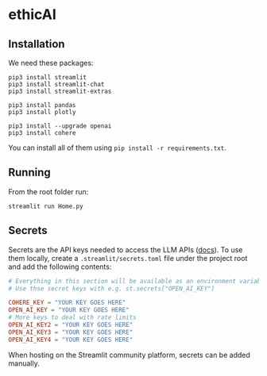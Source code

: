 # ethicAI

## Installation

We need these packages:
```
pip3 install streamlit
pip3 install streamlit-chat
pip3 install streamlit-extras

pip3 install pandas
pip3 install plotly

pip3 install --upgrade openai
pip3 install cohere
```

You can install all of them using `pip install -r requirements.txt`.

## Running

From the root folder run:

```
streamlit run Home.py
```


## Secrets

Secrets are the API keys needed to access the LLM APIs ([docs](https://docs.streamlit.io/streamlit-community-cloud/get-started/deploy-an-app/connect-to-data-sources/secrets-management)). To use them locally, create a `.streamlit/secrets.toml` file under the project root and add the following contents:

```toml
# Everything in this section will be available as an environment variable
# Use thse secret keys with e.g. st.secrets["OPEN_AI_KEY"]

COHERE_KEY = "YOUR KEY GOES HERE"
OPEN_AI_KEY = "YOUR KEY GOES HERE" 
# More keys to deal with rate limits
OPEN_AI_KEY2 = "YOUR KEY GOES HERE" 
OPEN_AI_KEY3 = "YOUR KEY GOES HERE" 
OPEN_AI_KEY4 = "YOUR KEY GOES HERE" 
```

When hosting on the Streamlit community platform, secrets can be added manually.